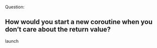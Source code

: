 Question:
## How would you start a new coroutine when you don’t care about the return value?
<div class="hint">
  launch
</div>
